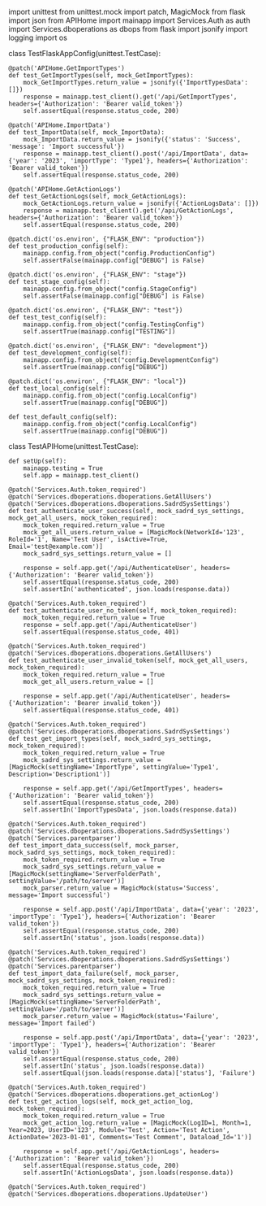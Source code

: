 import unittest
from unittest.mock import patch, MagicMock
from flask import json
from APIHome import mainapp
import Services.Auth as auth
import Services.dboperations as dbops
from flask import jsonify
import logging
import os

class TestFlaskAppConfig(unittest.TestCase):

    @patch('APIHome.GetImportTypes')
    def test_GetImportTypes(self, mock_GetImportTypes):
        mock_GetImportTypes.return_value = jsonify({'ImportTypesData': []})
        response = mainapp.test_client().get('/api/GetImportTypes', headers={'Authorization': 'Bearer valid_token'})
        self.assertEqual(response.status_code, 200)

    @patch('APIHome.ImportData')
    def test_ImportData(self, mock_ImportData):
        mock_ImportData.return_value = jsonify({'status': 'Success', 'message': 'Import successful'})
        response = mainapp.test_client().post('/api/ImportData', data={'year': '2023', 'importType': 'Type1'}, headers={'Authorization': 'Bearer valid_token'})
        self.assertEqual(response.status_code, 200)

    @patch('APIHome.GetActionLogs')
    def test_GetActionLogs(self, mock_GetActionLogs):
        mock_GetActionLogs.return_value = jsonify({'ActionLogsData': []})
        response = mainapp.test_client().get('/api/GetActionLogs', headers={'Authorization': 'Bearer valid_token'})
        self.assertEqual(response.status_code, 200)

    @patch.dict('os.environ', {"FLASK_ENV": "production"})
    def test_production_config(self):
        mainapp.config.from_object("config.ProductionConfig")
        self.assertFalse(mainapp.config["DEBUG"] is False)

    @patch.dict('os.environ', {"FLASK_ENV": "stage"})
    def test_stage_config(self):
        mainapp.config.from_object("config.StageConfig")
        self.assertFalse(mainapp.config["DEBUG"] is False)

    @patch.dict('os.environ', {"FLASK_ENV": "test"})
    def test_test_config(self):
        mainapp.config.from_object("config.TestingConfig")
        self.assertTrue(mainapp.config["TESTING"])

    @patch.dict('os.environ', {"FLASK_ENV": "development"})
    def test_development_config(self):
        mainapp.config.from_object("config.DevelopmentConfig")
        self.assertTrue(mainapp.config["DEBUG"])

    @patch.dict('os.environ', {"FLASK_ENV": "local"})
    def test_local_config(self):
        mainapp.config.from_object("config.LocalConfig")
        self.assertTrue(mainapp.config["DEBUG"])

    def test_default_config(self):
        mainapp.config.from_object("config.LocalConfig")
        self.assertTrue(mainapp.config["DEBUG"])

class TestAPIHome(unittest.TestCase):

    def setUp(self):
        mainapp.testing = True
        self.app = mainapp.test_client()

    @patch('Services.Auth.token_required')
    @patch('Services.dboperations.dboperations.GetAllUsers')
    @patch('Services.dboperations.dboperations.SadrdSysSettings')
    def test_authenticate_user_success(self, mock_sadrd_sys_settings, mock_get_all_users, mock_token_required):
        mock_token_required.return_value = True
        mock_get_all_users.return_value = [MagicMock(NetworkId='123', RoleId='1', Name='Test User', isActive=True, Email='test@example.com')]
        mock_sadrd_sys_settings.return_value = []

        response = self.app.get('/api/AuthenticateUser', headers={'Authorization': 'Bearer valid_token'})
        self.assertEqual(response.status_code, 200)
        self.assertIn('authenticated', json.loads(response.data))

    @patch('Services.Auth.token_required')
    def test_authenticate_user_no_token(self, mock_token_required):
        mock_token_required.return_value = True
        response = self.app.get('/api/AuthenticateUser')
        self.assertEqual(response.status_code, 401)

    @patch('Services.Auth.token_required')
    @patch('Services.dboperations.dboperations.GetAllUsers')
    def test_authenticate_user_invalid_token(self, mock_get_all_users, mock_token_required):
        mock_token_required.return_value = True
        mock_get_all_users.return_value = []

        response = self.app.get('/api/AuthenticateUser', headers={'Authorization': 'Bearer invalid_token'})
        self.assertEqual(response.status_code, 401)

    @patch('Services.Auth.token_required')
    @patch('Services.dboperations.dboperations.SadrdSysSettings')
    def test_get_import_types(self, mock_sadrd_sys_settings, mock_token_required):
        mock_token_required.return_value = True
        mock_sadrd_sys_settings.return_value = [MagicMock(settingName='ImportType', settingValue='Type1', Description='Description1')]

        response = self.app.get('/api/GetImportTypes', headers={'Authorization': 'Bearer valid_token'})
        self.assertEqual(response.status_code, 200)
        self.assertIn('ImportTypesData', json.loads(response.data))

    @patch('Services.Auth.token_required')
    @patch('Services.dboperations.dboperations.SadrdSysSettings')
    @patch('Services.parentparser')
    def test_import_data_success(self, mock_parser, mock_sadrd_sys_settings, mock_token_required):
        mock_token_required.return_value = True
        mock_sadrd_sys_settings.return_value = [MagicMock(settingName='ServerFolderPath', settingValue='/path/to/server')]
        mock_parser.return_value = MagicMock(status='Success', message='Import successful')

        response = self.app.post('/api/ImportData', data={'year': '2023', 'importType': 'Type1'}, headers={'Authorization': 'Bearer valid_token'})
        self.assertEqual(response.status_code, 200)
        self.assertIn('status', json.loads(response.data))

    @patch('Services.Auth.token_required')
    @patch('Services.dboperations.dboperations.SadrdSysSettings')
    @patch('Services.parentparser')
    def test_import_data_failure(self, mock_parser, mock_sadrd_sys_settings, mock_token_required):
        mock_token_required.return_value = True
        mock_sadrd_sys_settings.return_value = [MagicMock(settingName='ServerFolderPath', settingValue='/path/to/server')]
        mock_parser.return_value = MagicMock(status='Failure', message='Import failed')

        response = self.app.post('/api/ImportData', data={'year': '2023', 'importType': 'Type1'}, headers={'Authorization': 'Bearer valid_token'})
        self.assertEqual(response.status_code, 200)
        self.assertIn('status', json.loads(response.data))
        self.assertEqual(json.loads(response.data)['status'], 'Failure')

    @patch('Services.Auth.token_required')
    @patch('Services.dboperations.dboperations.get_actionLog')
    def test_get_action_logs(self, mock_get_action_log, mock_token_required):
        mock_token_required.return_value = True
        mock_get_action_log.return_value = [MagicMock(LogID=1, Month=1, Year=2023, UserID='123', Module='Test', Action='Test Action', ActionDate='2023-01-01', Comments='Test Comment', Dataload_Id='1')]

        response = self.app.get('/api/GetActionLogs', headers={'Authorization': 'Bearer valid_token'})
        self.assertEqual(response.status_code, 200)
        self.assertIn('ActionLogsData', json.loads(response.data))

    @patch('Services.Auth.token_required')
    @patch('Services.dboperations.dboperations.UpdateUser')
